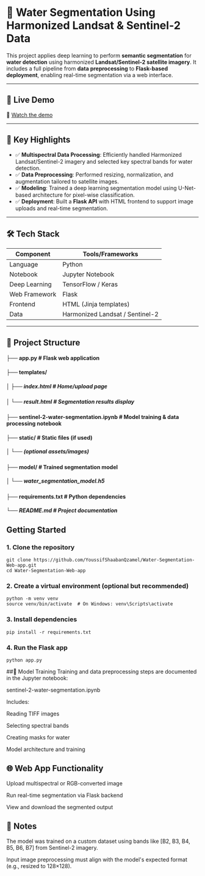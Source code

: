# 🌊 Water Segmentation Using Harmonized Landsat & Sentinel-2 Data

This project applies deep learning to perform **semantic segmentation** for **water detection** using harmonized **Landsat/Sentinel-2 satellite imagery**. It includes a full pipeline from **data preprocessing** to **Flask-based deployment**, enabling real-time segmentation via a web interface.

---

## 🚀 Live Demo

🔗 [Watch the demo](https://drive.google.com/file/d/12rTHnjuhvOT8kHy1g7x5sySOL-yGTKRP/view?usp=sharing)

---

## 🧠 Key Highlights

- ✅ **Multispectral Data Processing**: Efficiently handled Harmonized Landsat/Sentinel-2 imagery and selected key spectral bands for water detection.
- ✅ **Data Preprocessing**: Performed resizing, normalization, and augmentation tailored to satellite images.
- ✅ **Modeling**: Trained a deep learning segmentation model using U-Net-based architecture for pixel-wise classification.
- ✅ **Deployment**: Built a **Flask API** with HTML frontend to support image uploads and real-time segmentation.

---

## 🛠️ Tech Stack

| Component        | Tools/Frameworks              |
|------------------|-------------------------------|
| Language         | Python                        |
| Notebook         | Jupyter Notebook              |
| Deep Learning    | TensorFlow / Keras            |
| Web Framework    | Flask                         |
| Frontend         | HTML (Jinja templates)        |
| Data             | Harmonized Landsat / Sentinel-2 |

---

## 📁 Project Structure
#### ├── app.py # Flask web application
#### ├── templates/
##### │ ├── index.html # Home/upload page
##### │ └── result.html # Segmentation results display
#### ├── sentinel-2-water-segmentation.ipynb # Model training & data processing notebook
#### ├── static/ # Static files (if used)
##### │ └── (optional assets/images)
#### ├── model/ # Trained segmentation model
##### │ └── water_segmentation_model.h5
#### ├── requirements.txt # Python dependencies
##### └── README.md # Project documentation
## Getting Started
### 1. Clone the repository
```
git clone https://github.com/YoussifShaabanQzamel/Water-Segmentation-Web-app.git
cd Water-Segmentation-Web-app
```

### 2. Create a virtual environment (optional but recommended)
```
python -m venv venv
source venv/bin/activate  # On Windows: venv\Scripts\activate
```
### 3. Install dependencies
```
pip install -r requirements.txt

```
### 4. Run the Flask app
```
python app.py
```
##📓 Model Training
Training and data preprocessing steps are documented in the Jupyter notebook:

sentinel-2-water-segmentation.ipynb

Includes:

Reading TIFF images

Selecting spectral bands

Creating masks for water

Model architecture and training

## 🌐 Web App Functionality
Upload multispectral or RGB-converted image

Run real-time segmentation via Flask backend

View and download the segmented output

## 📌 Notes
The model was trained on a custom dataset using bands like [B2, B3, B4, B5, B6, B7] from Sentinel-2 imagery.

Input image preprocessing must align with the model's expected format (e.g., resized to 128×128).

